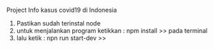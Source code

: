 Project Info kasus covid19 di Indonesia
1. Pastikan sudah terinstal node 
2. untuk menjalankan program ketikkan :
   npm install >> pada terminal
3. lalu ketik :
   npn run start-dev >>

